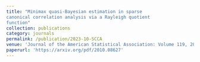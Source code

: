```yaml
---
title: "Minimax quasi-Bayesian estimation in sparse
canonical correlation analysis via a Rayleigh quotient
function"
collection: publications
category: journals
permalink: /publication/2023-10-SCCA
venue: 'Journal of the American Statistical Association: Volume 119, 2024 - Issue 548'
paperurl: 'https://arxiv.org/pdf/2010.08627'
---
```

